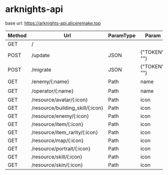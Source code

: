 # arknights-api

base url: https://arknights-api.aliceremake.top

| Method | Url                              | ParamType | Param         | ParamExample             |
| ------ | -------------------------------- | --------- | ------------- | ------------------------ |
| GET    | /                                |           |               |                          |
| POST   | /update                          | JSON      | {"TOKEN": ""} | {"TOKEN": "your_tokon"}  |
| POST   | /migrate                         | JSON      | {"TOKEN": ""} | {"TOKEN": "your_tokon"}  |
| GET    | /enemy/{:name}                   | Path      | name          | 源石虫                   |
| GET    | /operator/{:name}                | Path      | name          | 阿米娅                   |
| GET    | /resource/avatar/{:icon}         | Path      | icon          | char_002_amiya           |
| GET    | /resource/building_skill/{:icon} | Path      | icon          | bskill_ctrl_aegir        |
| GET    | /resource/enemy/{:icon}          | Path      | icon          | enemy_1000_gopro         |
| GET    | /resource/item/{:icon}           | Path      | icon          | COIN_FURN                |
| GET    | /resource/item_rarity/{:icon}    | Path      | icon          | sprite_item_r1           |
| GET    | /resource/map/{:icon}            | Path      | icon          | a001_01                  |
| GET    | /resource/portrait/{:icon}       | Path      | icon          | char_002_amiya_1+        |
| GET    | /resource/skill/{:icon}          | Path      | icon          | skill_icon_skchr_absin_1 |
| GET    | /resource/skin/{:icon}           | Path      | icon          | char_002_amiya_1         |
